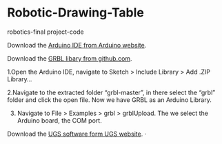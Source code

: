 # Robotic-Drawing-Table
robotics-final project-code

Download the [Arduino IDE from Arduino website](https://www.arduino.cc/en/software).

Download the [GRBL libary from github.com](https://github.com/gnea/grbl). 

1.Open the Arduino IDE, navigate to Sketch > Include Library > Add .ZIP Library…

2.Navigate to the extracted folder “grbl-master”, in there select the “grbl” folder and click the open file. Now we have GRBL as an Arduino Library.

3. Navigate to File > Examples > grbl > grblUpload. The we select the Arduino board, the COM port.

Download the [UGS software form UGS website](https://winder.github.io/ugs_website/).
   · 
